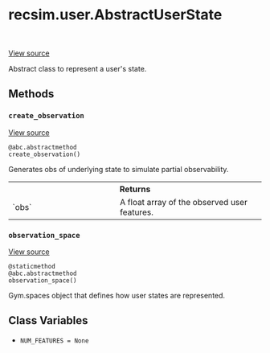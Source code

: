 <div itemscope itemtype="http://developers.google.com/ReferenceObject">
<meta itemprop="name" content="recsim.user.AbstractUserState" />
<meta itemprop="path" content="Stable" />
<meta itemprop="property" content="create_observation"/>
<meta itemprop="property" content="observation_space"/>
<meta itemprop="property" content="NUM_FEATURES"/>
</div>

# recsim.user.AbstractUserState

<!-- Insert buttons and diff -->

<table class="tfo-notebook-buttons tfo-api" align="left">

</table>

<a target="_blank" href="https://github.com/google-research/recsim/tree/master/recsim/user.py">View
source</a>

Abstract class to represent a user's state.

<!-- Placeholder for "Used in" -->

## Methods

<h3 id="create_observation"><code>create_observation</code></h3>

<a target="_blank" href="https://github.com/google-research/recsim/tree/master/recsim/user.py">View
source</a>

<pre class="devsite-click-to-copy prettyprint lang-py tfo-signature-link">
<code>@abc.abstractmethod</code>
<code>create_observation()
</code></pre>

Generates obs of underlying state to simulate partial observability.

<!-- Tabular view -->

 <table class="responsive fixed orange">
<colgroup><col width="214px"><col></colgroup>
<tr><th colspan="2">Returns</th></tr>

<tr>
<td>
`obs`
</td>
<td>
A float array of the observed user features.
</td>
</tr>
</table>

<h3 id="observation_space"><code>observation_space</code></h3>

<a target="_blank" href="https://github.com/google-research/recsim/tree/master/recsim/user.py">View
source</a>

<pre class="devsite-click-to-copy prettyprint lang-py tfo-signature-link">
<code>@staticmethod</code>
<code>@abc.abstractmethod</code>
<code>observation_space()
</code></pre>

Gym.spaces object that defines how user states are represented.

## Class Variables

*   `NUM_FEATURES = None` <a id="NUM_FEATURES"></a>
